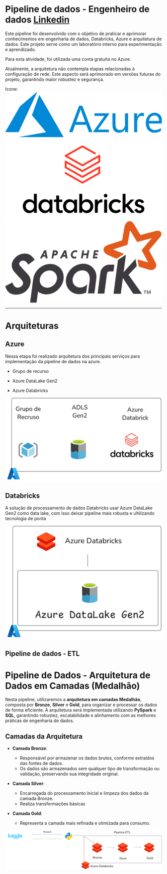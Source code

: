 # Pipeline de dados - Engenheiro de dados  [Linkedin](www.linkedin.com/in/janatã-aruanda)


Este pipeline foi desenvolvido com o objetivo de praticar e aprimorar conhecimentos em engenharia de dados, Databricks, Azure e arquitetura de dados. Este projeto serve como um laboratório interno para experimentação e aprendizado.

Para esta atividade, foi utilizada uma conta gratuita no Azure.

Atualmente, a arquitetura não contempla etapas relacionadas à configuração de rede. Este aspecto será aprimorado em versões futuras do projeto, garantindo maior robustez e segurança.


Icone: ![](/img/Microsoft_Azure_Logo.svg.png) ![](/img/databricks.png) ![](/img/Apache_Spark_logo.svg.png)


----


# Arquiteturas

## Azure

Nessa etapa foi realizado arquitetura dos principais serviços para implementação da pipeline de dados na azure.

- Grupo de recurso

- Azure DataLake Gen2

- Azure Databricks

![](/img/arq_azure.png)


## Databricks

A solução de processamento de dados Databricks usar Azure DataLake Gen2 como data lake, com isso deixar pipeline mais robusta e ultilizando tecnologia de ponta

![](/img/arq_databricks.png)

## Pipeline de dados - ETL

# Pipeline de Dados - Arquitetura de Dados em Camadas (Medalhão)

Nesta pipeline, utilizaremos a **arquitetura em camadas Medalhão**, composta por **Bronze**, **Silver** e **Gold**, para organizar e processar os dados de forma eficiente. A arquitetura será implementada utilizando **PySpark** e **SQL**, garantindo robustez, escalabilidade e alinhamento com as melhores práticas de engenharia de dados.

## Camadas da Arquitetura

- **Camada Bronze**:
  - Responsável por armazenar os dados brutos, conforme extraídos das fontes de dados.
  - Os dados são armazenados sem qualquer tipo de transformação ou validação, preservando sua integridade original.

- **Camada Silver**:
  - Encarregada do processamento inicial e limpeza dos dados da camada Bronze.
  - Realiza transformações básicas

- **Camada Gold**:
  - Representa a camada mais refinada e otimizada para consumo.



![](/img/arq_pipeline.png)